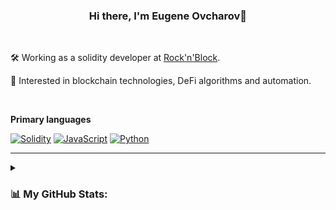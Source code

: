 <h3 align="center">Hi there, I'm Eugene Ovcharov👋</h3>

<!--
**wildmaus/wildmaus** is a ✨ _special_ ✨ repository because its `README.md` (this file) appears on your GitHub profile.

Here are some ideas to get you started:

- 🔭 I’m currently working on ...
- 🌱 I’m currently learning ...
- 👯 I’m looking to collaborate on ...
- 🤔 I’m looking for help with ...
- 💬 Ask me about ...
- 📫 How to reach me: ...
- 😄 Pronouns: ...
- ⚡ Fun fact: ...
-->
<br />

🛠 Working as a solidity developer at [Rock'n'Block](https://rocknblock.io/).

🌱 Interested in blockchain technologies, DeFi algorithms and automation.

<br />

**Primary languages**

[![Solidity](https://img.shields.io/badge/Solidity-%23363636.svg?style=for-the-badge&logo=solidity&logoColor=white)](#)
[![JavaScript](https://img.shields.io/badge/javascript-%23323330.svg?style=for-the-badge&logo=javascript&logoColor=%23F7DF1E)](#)
[![Python](https://img.shields.io/badge/python-3670A0?style=for-the-badge&logo=python&logoColor=ffdd54)](#)

---
<details>
    <summary><h3>📊  My GitHub Stats:</h3></summary>
    <br />
    <p>
        <img src=https://github-readme-stats.vercel.app/api?username=wildmaus&show_icons=true&theme=tokyonight alt="GitHub Stats chart">
    </p>
    <p>
        <img src=https://github-readme-stats.vercel.app/api/top-langs/?username=wildmaus&layout=compact&theme=tokyonight alt="Most Used Languages chart">
    </p>
</details>
